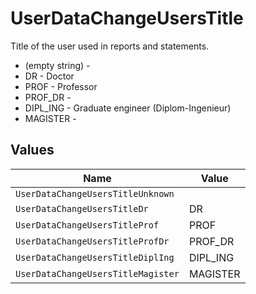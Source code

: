 # UserDataChangeUsersTitle

Title of the user used in reports and statements.
* (empty string) - 
* DR - Doctor
* PROF - Professor
* PROF_DR - 
* DIPL_ING - Graduate engineer (Diplom-Ingenieur)
* MAGISTER - 


## Values

| Name                               | Value                              |
| ---------------------------------- | ---------------------------------- |
| `UserDataChangeUsersTitleUnknown`  |                                    |
| `UserDataChangeUsersTitleDr`       | DR                                 |
| `UserDataChangeUsersTitleProf`     | PROF                               |
| `UserDataChangeUsersTitleProfDr`   | PROF_DR                            |
| `UserDataChangeUsersTitleDiplIng`  | DIPL_ING                           |
| `UserDataChangeUsersTitleMagister` | MAGISTER                           |